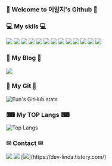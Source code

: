 ### 🎈 Welcome to 이알지's Github 🎈

### 💻 My skils 💻
<img src="https://img.shields.io/badge/java-%23ED8B00.svg?style=for-the-badge&logo=openjdk&logoColor=white"> <img src="https://img.shields.io/badge/Spring-6DB33F?style=for-the-badge&logo=Spring&logoColor=white"> <img src="https://img.shields.io/badge/html5-E34F26?style=for-the-badge&logo=html5&logoColor=white"> <img src="https://img.shields.io/badge/css-1572B6?style=for-the-badge&logo=css3&logoColor=white"> <img src="https://img.shields.io/badge/javascript-F7DF1E?style=for-the-badge&logo=javascript&logoColor=black"> <img src="https://img.shields.io/badge/jquery-0769AD?style=for-the-badge&logo=jquery&logoColor=white"> <img src="https://img.shields.io/badge/oracle-F80000?style=for-the-badge&logo=oracle&logoColor=white"> <img src="https://img.shields.io/badge/bootstrap-7952B3?style=for-the-badge&logo=bootstrap&logoColor=white"> <img src="https://img.shields.io/badge/apache tomcat-F8DC75?style=for-the-badge&logo=apachetomcat&logoColor=white"> <img src="https://img.shields.io/badge/github-181717?style=for-the-badge&logo=github&logoColor=white"> <img src="https://img.shields.io/badge/git-F05032?style=for-the-badge&logo=git&logoColor=white"> <img src="https://img.shields.io/badge/postgres-%23316192.svg?style=for-the-badge&logo=postgresql&logoColor=white">  <img src="https://img.shields.io/badge/Eclipse-FE7A16.svg?style=for-the-badge&logo=Eclipse&logoColor=white"> 

### 💾 My Blog 💾
[<img src="https://img.shields.io/badge/Tistory-CD040B.svg?style=for-the-badge&logo=Tistory&logoColor=white" />](https://dev-linda.tistory.com/)

### 📝 My Git 📝
![Eun's GitHub stats](https://github-readme-stats.vercel.app/api?username=ohohdmswl&show_icons=true&theme=radical)

### ⌨ My TOP Langs ⌨
![Top Langs](https://github-readme-stats.vercel.app/api/top-langs/?username=ohohdmswl&layout=compact)

### ✉ Contact ✉
<img src="https://img.shields.io/badge/ohohdmswlgd@gmail.com-EA4335.svg?style=for-the-badge&logo=Gmail&logoColor=white" />
<img src="https://img.shields.io/badge/ohohdmswl@naver.com-03C75A.svg?style=for-the-badge&logo=Naver&logoColor=white" />
[<img src="https://img.shields.io/badge/Tistory-CD040B.svg?style=for-the-badge&logo=Tistory&logoColor=white" />](https://dev-linda.tistory.com/)



